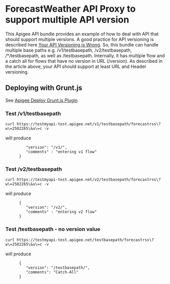 ForecastWeather API Proxy to support multiple API version
=====
This Apigee API bundle provides an example of how to deal with API that should support multiple versions. A good practice for API versioning is described here [Your API Versioning is Wrong](http://java.dzone.com/articles/your-api-versioning-wrong). So, this bundle can handle multiple base paths e.g. /v1/testbasepath, /v2/testbasepath, /*/testbasepath, as well as /testbasepath. Internally, it has multiple flow and a catch all for flows that have no version in URL (/version). As described in the article above, your API should support at least URL and Header versioning.


## Deploying with Grunt.js

See [Apigee Deploy Grunt.js Plugin](https://github.com/apigeecs/apigee-deploy-grunt-plugin)

### Test /v1/testbasepath

```curl https://testmyapi-test.apigee.net/v1/testbasepath/forecastrss\?w\=2502265\&u\=c -v```

will produce

``` {
         "version": "/v1/",
         "comments" : "entering v1 flow"
      }
```

### Test /v2/testbasepath

```curl https://testmyapi-test.apigee.net/v2/testbasepath/forecastrss\?w\=2502265\&u\=c -v```

will produce

```
      {
         "version": "/v2/",
         "comments" : "entering v2 flow"
      }
```

### Test /testbasepath - no version value

```curl https://testmyapi-test.apigee.net/testbasepath/forecastrss\?w\=2502265\&u\=c -v```

will produce

```
      {
         "version": "/testbasepath/",
         "comments": "Catch-All"
      }
```
